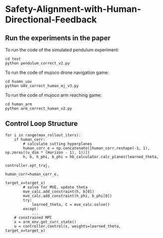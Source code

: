 # Safety-Alignment-with-Human-Directional-Feedback

## Run the experiments in the paper
To run the code of the simulated pendulum experiment:
```
cd test
python pendulum_correct_v2.py
```

To run the code of mujoco drone navigation game:
```
cd huamn_uav
python UAV_correct_human_mj_v3.py
```

To run the code of mujoco arm reaching game:
```
cd human_arm
python arm_correct_human_v2.py
```

## Control Loop Structure
```
for i in range(max_rollout_iters):
    if human_corr:
        # calculate cutting hyperplanes
        human_corr_e = np.concatenate([human_corr.reshape(-1, 1), np.zeros((u_dim * (Horizon - 1), 1))])
        h, b, h_phi, b_phi = hb_calculator.calc_planes(learned_theta,
                                                       controller.opt_traj,
                                                       human_corr=human_corr_e,
                                                       target_x=target_x)
        # solve for MVE, update theta
        mve_calc.add_constraint(h, b[0])
        mve_calc.add_constraint(h_phi, b_phi[0])
        try:
            learned_theta, C = mve_calc.solve()
        except:
            ...
    # constrained MPC    
    x = arm_env.get_curr_state()
    u = controller.control(x, weights=learned_theta, target_x=target_x)


```